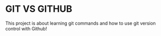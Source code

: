 # GIT VS GITHUB

This project is about learning git commands and how to use git version control with Github!